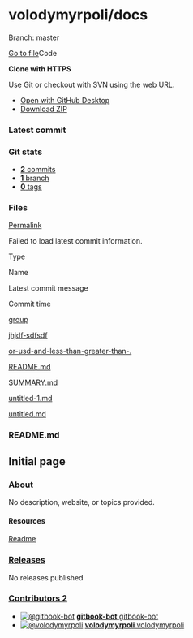 # volodymyrpoli/docs

Branch: master

 [Go to file](find/volodymyrpoli-docs.md)Code

 **Clone with HTTPS** 

 Use Git or checkout with SVN using the web URL.

*  [Open with GitHub Desktop](https://desktop.github.com/)
*  [Download ZIP](archive/bad-request-github.md)

### Latest commit

### Git stats

*  [ **2** commits](commits/volodymyrpoli-docs.md)
*  [**1** branch](volodymyrpoli-docs-7.md)
*  [**0** tags](volodymyrpoli-docs-8.md)

### Files <a id="files"></a>

 [Permalink](tree/volodymyrpoli-docs.md)

 Failed to load latest commit information.

Type

Name

Latest commit message

Commit time

[group](tree/master/volodymyrpoli-docs.md)

[jhjdf-sdfsdf](tree/master/volodymyrpoli-docs-1.md)

[or-usd-and-less-than-greater-than-.](tree/master/volodymyrpoli-docs-2.md)

[README.md](blob/master/volodymyrpoli-docs.md)

[SUMMARY.md](blob/master/volodymyrpoli-docs-1.md)

[untitled-1.md](blob/master/volodymyrpoli-docs-2.md)

[untitled.md](blob/master/volodymyrpoli-docs-3.md)

###  README.md

## Initial page

### About

 No description, website, or topics provided.

#### Resources

 [Readme]()

###  [Releases](volodymyrpoli-docs-9.md)

No releases published

###  [Contributors 2](graphs/volodymyrpoli-docs.md)

*  [![@gitbook-bot](https://avatars3.githubusercontent.com/u/31919211?s=64&v=4)](https://github.com/gitbook-bot) [**gitbook-bot** gitbook-bot](https://github.com/gitbook-bot)
*  [![@volodymyrpoli](https://avatars3.githubusercontent.com/u/48056356?s=64&v=4)](https://github.com/volodymyrpoli) [**volodymyrpoli** volodymyrpoli](https://github.com/volodymyrpoli)

